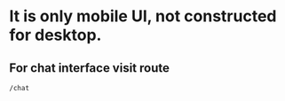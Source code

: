 # It is only mobile UI, not constructed for desktop.
## For chat interface visit route 
```bash
/chat
```
